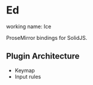 # Ed

working name: Ice

ProseMirror bindings for SolidJS.

## Plugin Architecture

- Keymap
- Input rules
